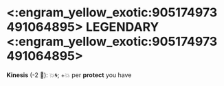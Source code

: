 # <:engram_yellow_exotic:905174973491064895> LEGENDARY <:engram_yellow_exotic:905174973491064895>

**Kinesis** (-2 🔷): 💥🌀; +💥 per __protect__ you have